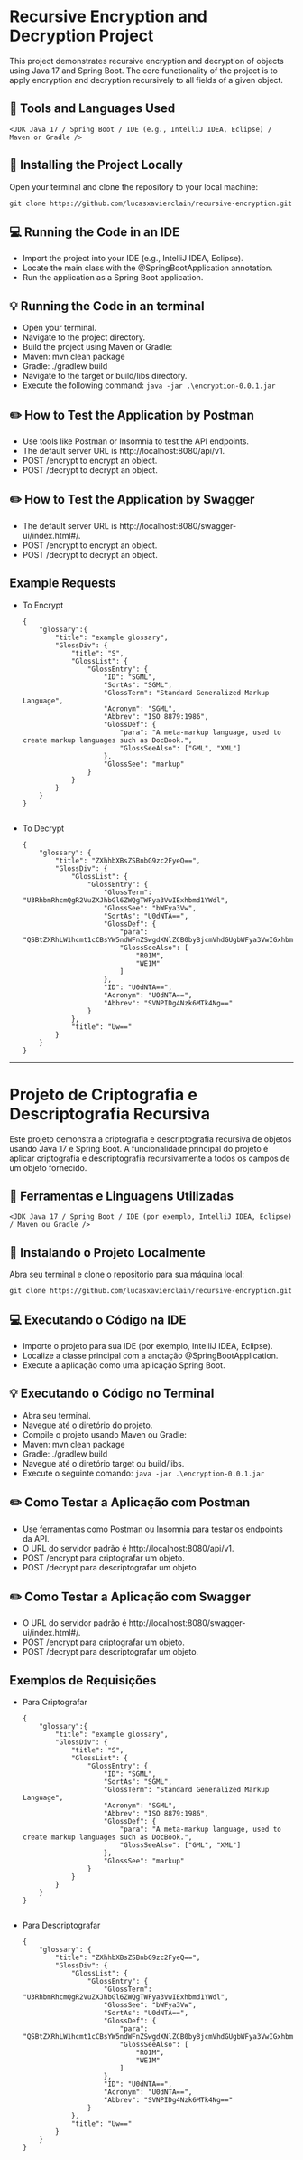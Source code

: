 # Recursive Encryption and Decryption Project
This project demonstrates recursive encryption and decryption of objects using Java 17 and Spring Boot. The core functionality of the project is to apply encryption and decryption recursively to all fields of a given object.

## :hammer:  Tools and Languages Used
`<JDK Java 17 / Spring Boot / IDE (e.g., IntelliJ IDEA, Eclipse) / Maven or Gradle />`

## 🚀 Installing the Project Locally

Open your terminal and clone the repository to your local machine:
```
git clone https://github.com/lucasxavierclain/recursive-encryption.git
```
## 💻 Running the Code in an IDE
* Import the project into your IDE (e.g., IntelliJ IDEA, Eclipse).
* Locate the main class with the @SpringBootApplication annotation.
* Run the application as a Spring Boot application.

## :bulb: Running the Code in an terminal

* Open your terminal.
* Navigate to the project directory.
* Build the project using Maven or Gradle:
* Maven: mvn clean package
* Gradle: ./gradlew build
* Navigate to the target or build/libs directory.
* Execute the following command: ``` java -jar .\encryption-0.0.1.jar ```

## :pencil2: How to Test the Application by Postman
* Use tools like Postman or Insomnia to test the API endpoints.
* The default server URL is http://localhost:8080/api/v1.
* POST /encrypt to encrypt an object.
* POST /decrypt to decrypt an object.

## :pencil2: How to Test the Application by Swagger
* The default server URL is  http://localhost:8080/swagger-ui/index.html#/.
* POST /encrypt to encrypt an object.
* POST /decrypt to decrypt an object.

## Example Requests
* To Encrypt
    ```
    {
        "glossary":{
            "title": "example glossary",
            "GlossDiv": {
                "title": "S",
                "GlossList": {
                    "GlossEntry": {
                        "ID": "SGML",
                        "SortAs": "SGML",
                        "GlossTerm": "Standard Generalized Markup Language",
                        "Acronym": "SGML",
                        "Abbrev": "ISO 8879:1986",
                        "GlossDef": {
                            "para": "A meta-markup language, used to create markup languages such as DocBook.",
                            "GlossSeeAlso": ["GML", "XML"]
                        },
                        "GlossSee": "markup"
                    }
                }
            }
        }
    }


* To Decrypt
    ```
    {
        "glossary": {
            "title": "ZXhhbXBsZSBnbG9zc2FyeQ==",
            "GlossDiv": {
                "GlossList": {
                    "GlossEntry": {
                        "GlossTerm": "U3RhbmRhcmQgR2VuZXJhbGl6ZWQgTWFya3VwIExhbmd1YWdl",
                        "GlossSee": "bWFya3Vw",
                        "SortAs": "U0dNTA==",
                        "GlossDef": {
                            "para": "QSBtZXRhLW1hcmt1cCBsYW5ndWFnZSwgdXNlZCB0byBjcmVhdGUgbWFya3VwIGxhbmd1YWdlcyBzdWNoIGFzIERvY0Jvb2su",
                            "GlossSeeAlso": [
                                "R01M",
                                "WE1M"
                            ]
                        },
                        "ID": "U0dNTA==",
                        "Acronym": "U0dNTA==",
                        "Abbrev": "SVNPIDg4Nzk6MTk4Ng=="
                    }
                },
                "title": "Uw=="
            }
        }
    }

____________________________________________

# Projeto de Criptografia e Descriptografia Recursiva

Este projeto demonstra a criptografia e descriptografia recursiva de objetos usando Java 17 e Spring Boot. A funcionalidade principal do projeto é aplicar criptografia e descriptografia recursivamente a todos os campos de um objeto fornecido.

## :hammer: Ferramentas e Linguagens Utilizadas

`<JDK Java 17 / Spring Boot / IDE (por exemplo, IntelliJ IDEA, Eclipse) / Maven ou Gradle />`

## 🚀 Instalando o Projeto Localmente

Abra seu terminal e clone o repositório para sua máquina local:

```
git clone https://github.com/lucasxavierclain/recursive-encryption.git
```

## 💻 Executando o Código na IDE
* Importe o projeto para sua IDE (por exemplo, IntelliJ IDEA, Eclipse).
* Localize a classe principal com a anotação @SpringBootApplication.
* Execute a aplicação como uma aplicação Spring Boot.

## :bulb: Executando o Código no Terminal
* Abra seu terminal.
* Navegue até o diretório do projeto.
* Compile o projeto usando Maven ou Gradle:
* Maven: mvn clean package
* Gradle: ./gradlew build
* Navegue até o diretório target ou build/libs.
* Execute o seguinte comando: ``` java -jar .\encryption-0.0.1.jar ```

## :pencil2: Como Testar a Aplicação com Postman
* Use ferramentas como Postman ou Insomnia para testar os endpoints da API.
* O URL do servidor padrão é http://localhost:8080/api/v1.
* POST /encrypt para criptografar um objeto.
* POST /decrypt para descriptografar um objeto.


## :pencil2: Como Testar a Aplicação com Swagger
* O URL do servidor padrão é http://localhost:8080/swagger-ui/index.html#/.
* POST /encrypt para criptografar um objeto.
* POST /decrypt para descriptografar um objeto.

## Exemplos de Requisições
* Para Criptografar
    ```
    {
        "glossary":{
            "title": "example glossary",
            "GlossDiv": {
                "title": "S",
                "GlossList": {
                    "GlossEntry": {
                        "ID": "SGML",
                        "SortAs": "SGML",
                        "GlossTerm": "Standard Generalized Markup Language",
                        "Acronym": "SGML",
                        "Abbrev": "ISO 8879:1986",
                        "GlossDef": {
                            "para": "A meta-markup language, used to create markup languages such as DocBook.",
                            "GlossSeeAlso": ["GML", "XML"]
                        },
                        "GlossSee": "markup"
                    }
                }
            }
        }
    }


* Para Descriptografar
    ```
    {
        "glossary": {
            "title": "ZXhhbXBsZSBnbG9zc2FyeQ==",
            "GlossDiv": {
                "GlossList": {
                    "GlossEntry": {
                        "GlossTerm": "U3RhbmRhcmQgR2VuZXJhbGl6ZWQgTWFya3VwIExhbmd1YWdl",
                        "GlossSee": "bWFya3Vw",
                        "SortAs": "U0dNTA==",
                        "GlossDef": {
                            "para": "QSBtZXRhLW1hcmt1cCBsYW5ndWFnZSwgdXNlZCB0byBjcmVhdGUgbWFya3VwIGxhbmd1YWdlcyBzdWNoIGFzIERvY0Jvb2su",
                            "GlossSeeAlso": [
                                "R01M",
                                "WE1M"
                            ]
                        },
                        "ID": "U0dNTA==",
                        "Acronym": "U0dNTA==",
                        "Abbrev": "SVNPIDg4Nzk6MTk4Ng=="
                    }
                },
                "title": "Uw=="
            }
        }
    }
